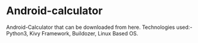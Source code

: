 # Android-calculator
Android-Calculator that can be downloaded from here.
Technologies used:- Python3, Kivy Framework, Buildozer, Linux Based OS.
